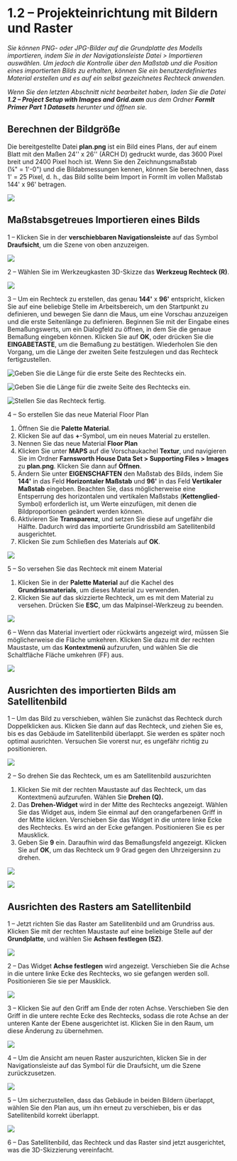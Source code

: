 # 1.2 – Projekteinrichtung mit Bildern und Raster

_Sie können PNG- oder JPG-Bilder auf die Grundplatte des Modells importieren, indem Sie in der Navigationsleiste Datei &gt; Importieren auswählen. Um jedoch die Kontrolle über den Maßstab und die Position eines importierten Bilds zu erhalten, können Sie ein benutzerdefiniertes Material erstellen und es auf ein selbst gezeichnetes Rechteck anwenden._

_Wenn Sie den letzten Abschnitt nicht bearbeitet haben, laden Sie die Datei_ _**1.2 – Project Setup with Images and Grid.axm**_ _aus dem Ordner_ _**FormIt Primer Part 1 Datasets** herunter und öffnen sie._

## **Berechnen der Bildgröße**

Die bereitgestellte Datei **plan.png** ist ein Bild eines Plans, der auf einem Blatt mit den Maßen 24'' x 26'' \(ARCH D\) gedruckt wurde, das 3600 Pixel breit und 2400 Pixel hoch ist. Wenn Sie den Zeichnungsmaßstab \(¼" = 1'-0"\) und die Bildabmessungen kennen, können Sie berechnen, dass 1' = 25 Pixel, d. h., das Bild sollte beim Import in FormIt im vollen Maßstab 144' x 96' betragen.

![](../../.gitbook/assets/0%20%281%29.png)

## **Maßstabsgetreues Importieren eines Bilds**

1 – Klicken Sie in der **verschiebbaren Navigationsleiste** auf das Symbol **Draufsicht**, um die Szene von oben anzuzeigen.

![](../../.gitbook/assets/1%20%281%29.png)

2 – Wählen Sie im Werkzeugkasten 3D-Skizze das **Werkzeug Rechteck \(R\)**.

![](../../.gitbook/assets/2%20%281%29.png)

3 – Um ein Rechteck zu erstellen, das genau **144'** x **96'** entspricht, klicken Sie auf eine beliebige Stelle im Arbeitsbereich, um den Startpunkt zu definieren, und bewegen Sie dann die Maus, um eine Vorschau anzuzeigen und die erste Seitenlänge zu definieren. Beginnen Sie mit der Eingabe eines Bemaßungswerts, um ein Dialogfeld zu öffnen, in dem Sie die genaue Bemaßung eingeben können. Klicken Sie auf **OK**, oder drücken Sie die **EINGABETASTE**, um die Bemaßung zu bestätigen. Wiederholen Sie den Vorgang, um die Länge der zweiten Seite festzulegen und das Rechteck fertigzustellen.

![ Geben Sie die Länge für die erste Seite des Rechtecks ein.](../../.gitbook/assets/3%20%281%29.png)

![Geben Sie die Länge für die zweite Seite des Rechtecks ein.](../../.gitbook/assets/4%20%281%29.png)

![Stellen Sie das Rechteck fertig.](../../.gitbook/assets/5%20%281%29.png)

4 – So erstellen Sie das neue Material Floor Plan

1. Öffnen Sie die **Palette Material**.
2. Klicken Sie auf das **+**-Symbol, um ein neues Material zu erstellen.
3. Nennen Sie das neue Material **Floor Plan**
4. Klicken Sie unter **MAPS** auf die Vorschaukachel **Textur**, und navigieren Sie im Ordner **Farnsworth House Data Set &gt; Supporting Files &gt; Images** zu **plan.png**. Klicken Sie dann auf **Öffnen**.
5. Ändern Sie unter **EIGENSCHAFTEN** den Maßstab des Bilds, indem Sie **144'** in das Feld **Horizontaler Maßstab** und **96'** in das Feld **Vertikaler Maßstab** eingeben. Beachten Sie, dass möglicherweise eine Entsperrung des horizontalen und vertikalen Maßstabs \(**Kettenglied**-Symbol\) erforderlich ist, um Werte einzufügen, mit denen die Bildproportionen geändert werden können.
6. Aktivieren Sie **Transparenz**, und setzen Sie diese auf ungefähr die Hälfte. Dadurch wird das importierte Grundrissbild am Satellitenbild ausgerichtet.
7. Klicken Sie zum Schließen des Materials auf **OK**.

![](../../.gitbook/assets/create-1.png)

5 – So versehen Sie das Rechteck mit einem Material

1. Klicken Sie in der **Palette Material** auf die Kachel des **Grundrissmaterials**, um dieses Material zu verwenden.
2. Klicken Sie auf das skizzierte Rechteck, um es mit dem Material zu versehen. Drücken Sie **ESC**, um das Malpinsel-Werkzeug zu beenden.

![](../../.gitbook/assets/7.jpeg)

6 – Wenn das Material invertiert oder rückwärts angezeigt wird, müssen Sie möglicherweise die Fläche umkehren. Klicken Sie dazu mit der rechten Maustaste, um das **Kontextmenü** aufzurufen, und wählen Sie die Schaltfläche Fläche umkehren \(FF\) aus.

![](../../.gitbook/assets/8.png)

## **Ausrichten des importierten Bilds am Satellitenbild**

1 – Um das Bild zu verschieben, wählen Sie zunächst das Rechteck durch Doppelklicken aus. Klicken Sie dann auf das Rechteck, und ziehen Sie es, bis es das Gebäude im Satellitenbild überlappt. Sie werden es später noch optimal ausrichten. Versuchen Sie vorerst nur, es ungefähr richtig zu positionieren.

![](../../.gitbook/assets/9.png)

2 – So drehen Sie das Rechteck, um es am Satellitenbild auszurichten

1. Klicken Sie mit der rechten Maustaste auf das Rechteck, um das Kontextmenü aufzurufen. Wählen Sie **Drehen \(Q\).**
2. Das **Drehen-Widget** wird in der Mitte des Rechtecks angezeigt. Wählen Sie das Widget aus, indem Sie einmal auf den orangefarbenen Griff in der Mitte klicken. Verschieben Sie das Widget in die untere linke Ecke des Rechtecks. Es wird an der Ecke gefangen. Positionieren Sie es per Mausklick.
3. Geben Sie **9** ein. Daraufhin wird das Bemaßungsfeld angezeigt. Klicken Sie auf **OK**, um das Rechteck um 9 Grad gegen den Uhrzeigersinn zu drehen.

![](../../.gitbook/assets/10.png)

![](../../.gitbook/assets/11.png)

## **Ausrichten des Rasters am Satellitenbild**

1 – Jetzt richten Sie das Raster am Satellitenbild und am Grundriss aus. Klicken Sie mit der rechten Maustaste auf eine beliebige Stelle auf der **Grundplatte**, und wählen Sie **Achsen festlegen (SZ)**.

![](../../.gitbook/assets/12.png)

2 – Das Widget **Achse festlegen** wird angezeigt. Verschieben Sie die Achse in die untere linke Ecke des Rechtecks, wo sie gefangen werden soll. Positionieren Sie sie per Mausklick.

![](../../.gitbook/assets/13.png)

3 – Klicken Sie auf den Griff am Ende der roten Achse. Verschieben Sie den Griff in die untere rechte Ecke des Rechtecks, sodass die rote Achse an der unteren Kante der Ebene ausgerichtet ist. Klicken Sie in den Raum, um diese Änderung zu übernehmen.

![](../../.gitbook/assets/14.png)

4 – Um die Ansicht am neuen Raster auszurichten, klicken Sie in der Navigationsleiste auf das Symbol für die Draufsicht, um die Szene zurückzusetzen.

![](../../.gitbook/assets/15.png)

5 – Um sicherzustellen, dass das Gebäude in beiden Bildern überlappt, wählen Sie den Plan aus, um ihn erneut zu verschieben, bis er das Satellitenbild korrekt überlappt.

![](../../.gitbook/assets/16.png)

6 – Das Satellitenbild, das Rechteck und das Raster sind jetzt ausgerichtet, was die 3D-Skizzierung vereinfacht.


